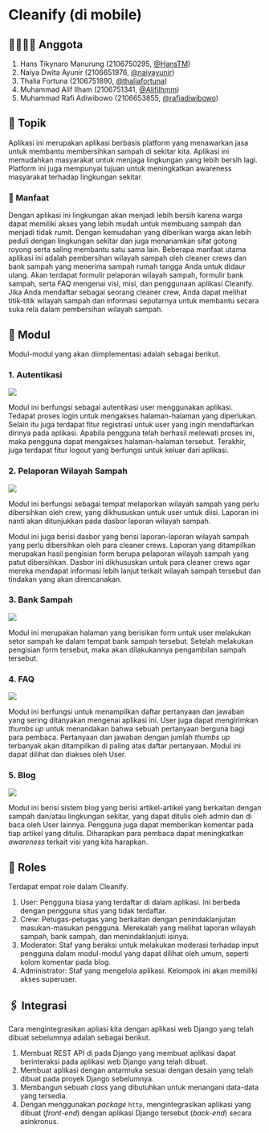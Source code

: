 # Cleanify (di mobile)

<!-- [![Status deployment](https://img.shields.io/github/workflow/status/A03-PBP-2022/proyek/Deployment?logo=github-actions&logoColor=white)](https://github.com/A03-PBP-2022/proyek/actions/workflows/deployment.yml)
[![Aplikasi Heroku](https://img.shields.io/badge/heroku-cleanifyid-blue?logo=heroku&logoColor=white)](https://cleanifyid.herokuapp.com/) -->

<!--
Nanti akan diganti dengan link ke APK langsung. Jangan dulu.
🌐 Aplikasi Heroku: https://cleanifyid.herokuapp.com/
-->

## 👨‍👨‍👧‍👧 Anggota

1. Hans Tikynaro Manurung (2106750295, [@HansTM](https://github.com/HansTM))
2. Naiya Dwita Ayunir (2106651976, [@naiyayunir](https://github.com/naiyayunir))
3. Thalia Fortuna (2106751890, [@thaliafortuna](https://github.com/thaliafortuna))
4. Muhammad Alif Ilham (2106751341, [@Alifilhmm](https://github.com/Alifilhmm))
5. Muhammad Rafi Adiwibowo (2106653855, [@rafiadiwibowo](https://github.com/rafiadiwibowo))

## 🧠 Topik

Aplikasi ini merupakan aplikasi berbasis platform yang menawarkan jasa untuk membantu membersihkan sampah di sekitar kita. Aplikasi ini memudahkan masyarakat untuk menjaga lingkungan yang lebih bersih lagi. Platform ini juga mempunyai tujuan untuk meningkatkan awareness masyarakat terhadap lingkungan sekitar.

### 💢 Manfaat

Dengan aplikasi ini lingkungan akan menjadi lebih bersih karena warga dapat memiliki akses yang lebih mudah untuk membuang sampah dan menjadi tidak rumit. Dengan kemudahan yang diberikan warga akan lebih peduli dengan lingkungan sekitar dan juga menanamkan sifat gotong royong serta saling membantu satu sama lain. Beberapa manfaat utama aplikasi ini adalah pembersihan wilayah sampah oleh cleaner crews dan bank sampah yang menerima sampah rumah tangga Anda untuk didaur ulang. Akan terdapat formulir pelaporan wilayah sampah, formulir bank sampah, serta FAQ mengenai visi, misi, dan penggunaan aplikasi Cleanify. Jika Anda mendaftar sebagai seorang cleaner crew, Anda dapat melihat titik-titik wilayah sampah dan informasi seputarnya untuk membantu secara suka rela dalam pembersihan wilayah sampah.

## 💾 Modul

Modul-modul yang akan diimplementasi adalah sebagai berikut.

### 1. Autentikasi

![](https://img.shields.io/badge/bagian-Naiya_Dwita_Ayunir-blue)

Modul ini berfungsi sebagai autentikasi user menggunakan aplikasi. Tedapat proses login untuk mengakses halaman-halaman yang diperlukan. Selain itu juga terdapat fitur registrasi untuk user yang ingin mendaftarkan dirinya pada aplikasi. Apabila pengguna telah berhasil melewati proses ini, maka pengguna dapat mengakses halaman-halaman tersebut. Terakhir, juga terdapat fitur logout yang berfungsi untuk keluar dari aplikasi.

### 2. Pelaporan Wilayah Sampah

![](https://img.shields.io/badge/bagian-Muhammad_Rafi_Adiwibowo-blue)

Modul ini berfungsi sebagai tempat melaporkan wilayah sampah yang perlu dibersihkan oleh crew, yang dikhususkan untuk user untuk diisi. Laporan ini nanti akan ditunjukkan pada dasbor laporan wilayah sampah.

Modul ini juga berisi dasbor yang berisi laporan-laporan wilayah sampah yang perlu dibersihkan oleh para cleaner crews. Laporan yang ditampilkan merupakan hasil pengisian form berupa pelaporan wilayah sampah yang patut dibersihkan. Dasbor ini dikhususkan untuk para cleaner crews agar mereka mendapat informasi lebih lanjut terkait wilayah sampah tersebut dan tindakan yang akan direncanakan.

### 3. Bank Sampah

![](https://img.shields.io/badge/bagian-Thalia_Fortuna-blue)

Modul ini merupakan halaman yang berisikan form untuk user melakukan setor sampah ke dalam tempat bank sampah tersebut. Setelah melakukan pengisian form tersebut, maka akan dilakukannya pengambilan sampah tersebut.

### 4. FAQ

![](https://img.shields.io/badge/bagian-Muhammad_Alif_Ilham-blue)

Modul ini berfungsi untuk menampilkan daftar pertanyaan dan jawaban yang sering ditanyakan mengenai aplikasi ini. User juga dapat mengirimkan *thumbs up* untuk menandakan bahwa sebuah pertanyaan berguna bagi para pembaca. Pertanyaan dan jawaban dengan jumlah *thumbs up* terbanyak akan ditampilkan di paling atas daftar pertanyaan. Modul ini dapat dilihat dan diakses oleh User.

### 5. Blog

![](https://img.shields.io/badge/bagian-Hans_Tikynaro_Manurung-blue)

Modul ini berisi sistem blog yang berisi artikel-artikel yang berkaitan dengan sampah dan/atau lingkungan sekitar, yang dapat ditulis oleh admin dan di baca oleh User lainnya. Pengguna juga dapat memberikan komentar pada tiap artikel yang ditulis. Diharapkan para pembaca dapat meningkatkan *awareness* terkait visi yang kita harapkan.

## 👥 Roles

Terdapat empat role dalam Cleanify.

1. User: Pengguna biasa yang terdaftar di dalam aplikasi. Ini berbeda dengan pengguna situs yang tidak terdaftar.
2. Crew: Petugas-petugas yang berkaitan dengan penindaklanjutan masukan-masukan pengguna. Merekalah yang melihat laporan wilayah sampah, bank sampah, dan menindaklanjuti isinya.
3. Moderator: Staf yang beraksi untuk melakukan moderasi terhadap input pengguna dalam modul-modul yang dapat dilihat oleh umum, seperti kolom komentar pada blog.
4. Administrator: Staf yang mengelola aplikasi. Kelompok ini akan memiliki akses superuser.

## 🖇️ Integrasi

Cara mengintegrasikan apliasi kita dengan aplikasi web Django yang telah dibuat sebelumnya adalah sebagai berikut.

1. Membuat REST API di pada Django yang membuat aplikasi dapat berinteraksi pada aplikasi web Django yang telah dibuat. 
2. Membuat aplikasi dengan antarmuka sesuai dengan desain yang telah dibuat pada proyek Django sebelumnya.
3. Membangun sebuah *class* yang dibutuhkan untuk menangani data-data yang tersedia.
4. Dengan menggunakan *package* `http`, mengintegrasikan aplikasi yang dibuat (*front-end*) dengan aplikasi Django tersebut (*back-end*) secara asinkronus.
